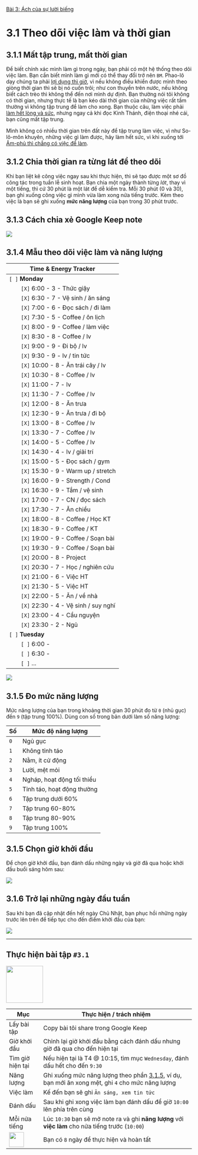 [Bài 3: Ách của sự lười biếng](README.md)

# 3.1 Theo dõi việc làm và thời gian

## 3.1.1 Mất tập trung, mất thời gian

Để biết chính xác mình làm gì trong ngày, bạn phải có một hệ thống theo dõi việc làm.
Bạn cần biết mình làm gì mới có thể thay đổi trở nên `BM`.
Phao-lô dạy chúng ta phải [lợi dụng thì giờ][Ê-phê-sô 5:16], vì nếu không điều khiển được mình theo giòng thời gian thì sẽ bị nó cuốn trôi; như con thuyền trên nước, nếu không biết cách trèo thì không thể đến nơi mình dự định.
Bạn thường nói tôi không có thời gian, nhưng thực tế là bạn kéo dài thời gian của những việc rất tầm thường vì không tập trung để làm cho xong.
Bạn thuộc câu, làm việc phải [làm hết lòng và sức][Cô-lô-se 3:17], nhưng ngay cả khi đọc Kinh Thánh, điện thoại nhé cái, bạn cũng mất tập trung.

Mình không có nhiều thời gian trên đất này để tập trung làm việc, vì như So-lô-môn khuyên, những việc gì làm được, hãy làm hết sức, vì khi xuống tới [Âm-phủ thì chẳng có việc để làm][Truyền-đạo 9:10].

## 3.1.2 Chia thời gian ra từng lát để theo dõi

Khi bạn liệt kê công việc ngay sau khi thực hiện, thì sẽ tạo được một sơ đồ công tác trong tuần lễ sinh hoạt.
Bạn chia một ngày thành từng _lát_, thay vì một tiếng, thì cứ 30 phút là một lát để dễ kiểm tra.
Mỗi 30 phút (0 và 30), bạn ghi xuống công việc gì mình vừa làm xong nửa tiếng trước.
Kèm theo việc là bạn sẽ ghi xuống **mức năng lượng** của bạn trong 30 phút trước.

## 3.1.3 Cách chia xẻ Google Keep note

<img src="/chapter-3/c3-google-keep-copy-share.gif" />

## 3.1.4 Mẫu theo dõi việc làm và năng lượng

| Time & Energy Tracker                  |
| -------------------------------------- |
| `[ ]` **Monday**                       |
|   `[X]` 6:00 - 3 - Thức giậy           |
|   `[X]` 6:30 - 7 - Vệ sinh / ăn sáng   |
|   `[X]` 7:00 - 6 - Đọc sách / đi làm   |
|   `[X]` 7:30 - 5 - Coffee / ôn lịch    |
|   `[X]` 8:00 - 9 - Coffee / làm việc   |
|   `[X]` 8:30 - 8 - Coffee / lv         |
|   `[X]` 9:00 - 9 - Đi bộ / lv          |
|   `[X]` 9:30 - 9 - lv / tin tức        |
|   `[X]` 10:00 - 8 - Ăn trái cây / lv   |
|   `[X]` 10:30 - 8 - Coffee / lv        |
|   `[X]` 11:00 - 7 - lv                 |
|   `[X]` 11:30 - 7 - Coffee / lv        |
|   `[X]` 12:00 - 8 - Ăn trưa            |
|   `[X]` 12:30 - 9 - Ăn trưa / đi bộ    |
|   `[X]` 13:00 - 8 - Coffee / lv        |
|   `[X]` 13:30 - 7 - Coffee / lv        |
|   `[X]` 14:00 - 5 - Coffee / lv        |
|   `[X]` 14:30 - 4 - lv / giải trí      |
|   `[X]` 15:00 - 5 - Đọc sách / gym     |
|   `[X]` 15:30 - 9 - Warm up / stretch  |
|   `[X]` 16:00 - 9 - Strength / Cond    |
|   `[X]` 16:30 - 9 - Tắm / vệ sinh      |
|   `[X]` 17:00 - 7 - CN / đọc sách      |
|   `[X]` 17:30 - 7 - Ăn chiều           |
|   `[X]` 18:00 - 8 - Coffee / Học KT    |
|   `[X]` 18:30 - 9 - Coffee / KT        |
|   `[X]` 19:00 - 9 - Coffee / Soạn bài  |
|   `[X]` 19:30 - 9 - Coffee / Soạn bài  |
|   `[X]` 20:00 - 8 - Project            |
|   `[X]` 20:30 - 7 - Học / nghiên cứu   |
|   `[X]` 21:00 - 6 - Việc HT            |
|   `[X]` 21:30 - 5 - Việc HT            |
|   `[X]` 22:00 - 5 - Ăn / về nhà        |
|   `[X]` 22:30 - 4 - Vệ sinh / suy nghĩ |
|   `[X]` 23:00 - 4 - Cầu nguyện         |
|   `[X]` 23:30 - 2 - Ngủ                |
| `[ ]` **Tuesday**                      |
|   `[ ]` 6:00 -                         |
|   `[ ]` 6:30 -                         |
|   `[ ]` ...                            |

<img src="/chapter-3/c3-google-keep-tracker.gif"/>

## 3.1.5 Đo mức năng lượng

Mức năng lượng của bạn trong khoảng thời gian 30 phút đo từ `0` (nhủ gục) đến `9` (tập trung 100%).
Dùng con số trong bản dưới làm số năng lượng:

| Số  | Mức độ năng lượng          |
| --- | -------------------------- |
| `0` | Ngủ gục                    |
| `1` | Không tỉnh táo             |
| `2` | Nằm, ít cử động            |
| `3` | Lười, mệt mỏi              |
| `4` | Ngháp, hoạt động tối thiểu |
| `5` | Tỉnh táo, hoạt động thường |
| `6` | Tập trung dưới 60%         |
| `7` | Tập trung 60-80%           |
| `8` | Tập trung 80-90%           |
| `9` | Tập trung 100%             |

## 3.1.5 Chọn giờ khởi đầu

Để chọn giờ khởi đầu, bạn đánh dấu những ngày và giờ đã qua hoặc khởi đầu buổi sáng hôm sau:

<img src="/chapter-3/c3-google-keep-timelog-tutorial.gif"/>

## 3.1.6 Trở lại những ngày đầu tuần

Sau khi bạn đã cập nhật đến hết ngày Chủ Nhật, bạn phục hồi những ngày trước lên trên để tiếp tục cho đến điểm khởi đầu của bạn:

<img src="/chapter-3/c3-google-keep-restore.gif"/>

---

## Thực hiện bài tập `#3.1`

<img src="../../icons/flying-bottle.svg" width="100">

| Mục | Thực hiện / trách nhiệm |
| --- | --- |
| Lấy bài tập | Copy bài tôi share trong Google Keep |
| Giờ khởi đầu | Chỉnh lại giờ khởi đầu bằng cách đánh dấu nhưng giờ đã qua cho đến hiện tại |
| Tìm giờ hiện tại | Nếu hiện tại là T4 @ 10:15, tìm mục `Wednesday`, đánh dấu hết cho đến `9:30` |
| Năng lượng | Ghi xuống mức năng lượng theo phần [3.1.5](section-1.md#315-Đo-mức-năng-lượng), ví dụ, bạn mới ăn xong mệt, ghi `4` cho mức năng lượng |
| Việc làm | Kế đến bạn sẽ ghi `Ăn sáng, xem tin tức` |
| Đánh dấu | Sau khi ghi xong việc làm bạn đánh dấu để giờ `10:00` lên phía trên cùng |
| Mỗi nửa tiếng | Lúc `10:30` bạn sẽ mở note ra và ghi **năng lượng** với **việc làm** cho nửa tiếng trước (`10:00`) |
| <img src="../../icons/icon-time.svg" width="40"/> | Bạn có `8` ngày để thực hiện và hoàn tất |


[Ê-phê-sô 5:16]: https://twosparro.ws/bible/cadman.eph.5.16
[Cô-lô-se 3:17]: https://twosparro.ws/bible/cadman.col.3.17
[Truyền-đạo 9:10]: https://twosparro.ws/bible/cadman.ec.9.10
